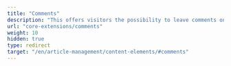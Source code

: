 ```yaml
---
title: "Comments"
description: "This offers visitors the possibility to leave comments on your website."
url: "core-extensions/comments"
weight: 10
hidden: true
type: redirect
target: "/en/article-management/content-elements/#comments"
---
```

